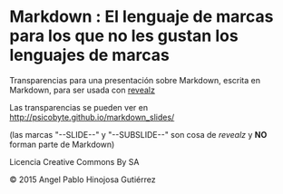# Markdown : El lenguaje de marcas para los que no les gustan los lenguajes de marcas

Transparencias para una presentación sobre Markdown, escrita en Markdown, para ser usada con [revealz](https://github.com/aaronr/revealz)

Las transparencias se pueden ver en http://psicobyte.github.io/markdown_slides/

(las marcas "--SLIDE--" y "--SUBSLIDE--" son cosa de *revealz* y **NO** forman parte de Markdown)

Licencia Creative Commons By SA

© 2015 Angel Pablo Hinojosa Gutiérrez
